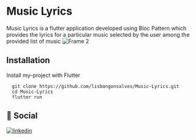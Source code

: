 # Music Lyrics
Music Lyrics is a flutter application developed using Bloc Pattern which provides the lyrics for a particular music selected by the user among the provided list of music
![Frame 2](https://user-images.githubusercontent.com/63594467/208030259-8bfab2f8-acf9-4df6-a8ce-d3d5375b1fcb.png)
## Installation

Install my-project with Flutter

```flutter
  git clone https://github.com/lisbangonsalves/Music-Lyrics.git
  cd Music-Lyrics
  flutter run
```



 ## 🔗 Social
[![linkedin](https://img.shields.io/badge/linkedin-0A66C2?style=for-the-badge&logo=linkedin&logoColor=white)](https://www.linkedin.com/in/lisbangonsalves/)
